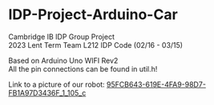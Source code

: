 # IDP-Project-Arduino-Car
Cambridge IB IDP Group Project \
2023 Lent Term Team L212 IDP Code (02/16 - 03/15)

Based on Arduino Uno WIFI Rev2 \
All the pin connections can be found in util.h!

Link to a picture of our robot: 
[95FCB643-619E-4FA9-98D7-FB1A97D3436F_1_105_c](https://user-images.githubusercontent.com/91456302/226142228-a35648ad-d8d7-4bdc-92d1-241fa56525cc.jpeg)
